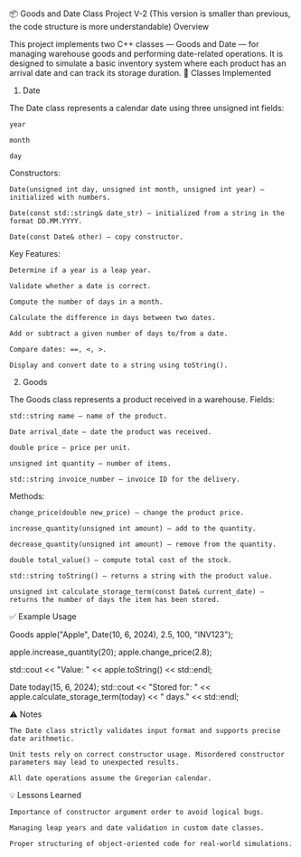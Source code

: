 📦 Goods and Date Class Project V-2 (This version is smaller than previous, the code structure is more understandable)
Overview

This project implements two C++ classes — Goods and Date — for managing warehouse goods and performing date-related operations. It is designed to simulate a basic inventory system where each product has an arrival date and can track its storage duration.
📁 Classes Implemented
1. Date

The Date class represents a calendar date using three unsigned int fields:

    year

    month

    day

Constructors:

    Date(unsigned int day, unsigned int month, unsigned int year) – initialized with numbers.

    Date(const std::string& date_str) – initialized from a string in the format DD.MM.YYYY.

    Date(const Date& other) – copy constructor.

Key Features:

    Determine if a year is a leap year.

    Validate whether a date is correct.

    Compute the number of days in a month.

    Calculate the difference in days between two dates.

    Add or subtract a given number of days to/from a date.

    Compare dates: ==, <, >.

    Display and convert date to a string using toString().

2. Goods

The Goods class represents a product received in a warehouse.
Fields:

    std::string name – name of the product.

    Date arrival_date – date the product was received.

    double price – price per unit.

    unsigned int quantity – number of items.

    std::string invoice_number – invoice ID for the delivery.

Methods:

    change_price(double new_price) – change the product price.

    increase_quantity(unsigned int amount) – add to the quantity.

    decrease_quantity(unsigned int amount) – remove from the quantity.

    double total_value() – compute total cost of the stock.

    std::string toString() – returns a string with the product value.

    unsigned int calculate_storage_term(const Date& current_date) – returns the number of days the item has been stored.

✅ Example Usage

Goods apple("Apple", Date(10, 6, 2024), 2.5, 100, "INV123");

apple.increase_quantity(20);
apple.change_price(2.8);

std::cout << "Value: " << apple.toString() << std::endl;

Date today(15, 6, 2024);
std::cout << "Stored for: " << apple.calculate_storage_term(today) << " days." << std::endl;

⚠️ Notes

    The Date class strictly validates input format and supports precise date arithmetic.

    Unit tests rely on correct constructor usage. Misordered constructor parameters may lead to unexpected results.

    All date operations assume the Gregorian calendar.

💡 Lessons Learned

    Importance of constructor argument order to avoid logical bugs.

    Managing leap years and date validation in custom date classes.

    Proper structuring of object-oriented code for real-world simulations.
